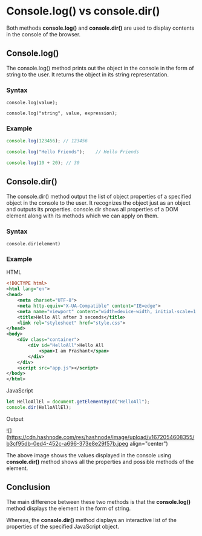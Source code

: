 # Console.log() vs console.dir()

Both methods **console.log()** and **console.dir()** are used to display contents in the console of the browser.

## Console.log()

The console.log() method prints out the object in the console in the form of string to the user. It returns the object in its string representation.

### Syntax

`console.log(value);`

`console.log("string", value, expression);`

### Example

```javascript
console.log(123456); // 123456

console.log("Hello Friends");    // Hello Friends

console.log(10 + 20); // 30
```

## Console.dir()

The console.dir() method output the list of object properties of a specified object in the console to the user. It recognizes the object just as an object and outputs its properties. console.dir shows all properties of a DOM element along with its methods which we can apply on them.

### Syntax

`console.dir(element)`

### Example

HTML

```xml
<!DOCTYPE html>
<html lang="en">
<head>
    <meta charset="UTF-8">
    <meta http-equiv="X-UA-Compatible" content="IE=edge">
    <meta name="viewport" content="width=device-width, initial-scale=1.0">
    <title>Hello All after 3 seconds</title>
    <link rel="stylesheet" href="style.css">
</head>
<body>
    <div class="container">
        <div id="HelloAll">Hello All
            <span>I am Prashant</span>
        </div>
    </div>
    <script src="app.js"></script>
</body>
</html>
```

JavaScript

```javascript
let HelloAllEl = document.getElementById("HelloAll");
console.dir(HelloAllEl);
```

Output

![](https://cdn.hashnode.com/res/hashnode/image/upload/v1672054608355/b3cf95db-0ed4-452c-a696-373e8e29f57b.jpeg align="center")

The above image shows the values displayed in the console using **console.dir()** method shows all the properties and possible methods of the element.

## Conclusion

The main difference between these two methods is that the **console.log()** method displays the element in the form of string.

Whereas, the **console.dir()** method displays an interactive list of the properties of the specified JavaScript object.